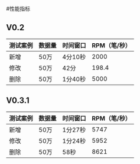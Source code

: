 #性能指标

## V0.2

测试案例 | 数据量 | 时间窗口 | RPM（笔/秒）
------- |------|---------|---------
新增 | 50万  | 4分10秒     |2000
修改 | 50万  | 42分        |198.4
删除 | 50万  | 1分40秒     |5000


## V0.3.1

测试案例 | 数据量 | 时间窗口 | RPM（笔/秒）
------- |------|---------|---------
新增 |  50万        | 1分27秒|5747
修改 |  50万       |1分24秒  |5952
删除 |  50万       |58秒     |8621